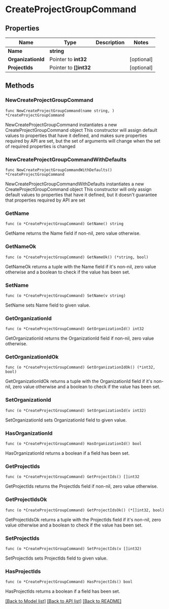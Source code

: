 # CreateProjectGroupCommand

## Properties

Name | Type | Description | Notes
------------ | ------------- | ------------- | -------------
**Name** | **string** |  | 
**OrganizationId** | Pointer to **int32** |  | [optional] 
**ProjectIds** | Pointer to **[]int32** |  | [optional] 

## Methods

### NewCreateProjectGroupCommand

`func NewCreateProjectGroupCommand(name string, ) *CreateProjectGroupCommand`

NewCreateProjectGroupCommand instantiates a new CreateProjectGroupCommand object
This constructor will assign default values to properties that have it defined,
and makes sure properties required by API are set, but the set of arguments
will change when the set of required properties is changed

### NewCreateProjectGroupCommandWithDefaults

`func NewCreateProjectGroupCommandWithDefaults() *CreateProjectGroupCommand`

NewCreateProjectGroupCommandWithDefaults instantiates a new CreateProjectGroupCommand object
This constructor will only assign default values to properties that have it defined,
but it doesn't guarantee that properties required by API are set

### GetName

`func (o *CreateProjectGroupCommand) GetName() string`

GetName returns the Name field if non-nil, zero value otherwise.

### GetNameOk

`func (o *CreateProjectGroupCommand) GetNameOk() (*string, bool)`

GetNameOk returns a tuple with the Name field if it's non-nil, zero value otherwise
and a boolean to check if the value has been set.

### SetName

`func (o *CreateProjectGroupCommand) SetName(v string)`

SetName sets Name field to given value.


### GetOrganizationId

`func (o *CreateProjectGroupCommand) GetOrganizationId() int32`

GetOrganizationId returns the OrganizationId field if non-nil, zero value otherwise.

### GetOrganizationIdOk

`func (o *CreateProjectGroupCommand) GetOrganizationIdOk() (*int32, bool)`

GetOrganizationIdOk returns a tuple with the OrganizationId field if it's non-nil, zero value otherwise
and a boolean to check if the value has been set.

### SetOrganizationId

`func (o *CreateProjectGroupCommand) SetOrganizationId(v int32)`

SetOrganizationId sets OrganizationId field to given value.

### HasOrganizationId

`func (o *CreateProjectGroupCommand) HasOrganizationId() bool`

HasOrganizationId returns a boolean if a field has been set.

### GetProjectIds

`func (o *CreateProjectGroupCommand) GetProjectIds() []int32`

GetProjectIds returns the ProjectIds field if non-nil, zero value otherwise.

### GetProjectIdsOk

`func (o *CreateProjectGroupCommand) GetProjectIdsOk() (*[]int32, bool)`

GetProjectIdsOk returns a tuple with the ProjectIds field if it's non-nil, zero value otherwise
and a boolean to check if the value has been set.

### SetProjectIds

`func (o *CreateProjectGroupCommand) SetProjectIds(v []int32)`

SetProjectIds sets ProjectIds field to given value.

### HasProjectIds

`func (o *CreateProjectGroupCommand) HasProjectIds() bool`

HasProjectIds returns a boolean if a field has been set.


[[Back to Model list]](../README.md#documentation-for-models) [[Back to API list]](../README.md#documentation-for-api-endpoints) [[Back to README]](../README.md)


